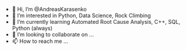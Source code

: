 - 👋 Hi, I’m @AndreasKarasenko
- 👀 I’m interested in Python, Data Science, Rock Climbing
- 🌱 I’m currently learning Automated Root Cause Analysis, C++, SQL, Python (always)
- 💞️ I’m looking to collaborate on ...
- 📫 How to reach me ...

<!---
AndreasKarasenko/AndreasKarasenko is a ✨ special ✨ repository because its `README.md` (this file) appears on your GitHub profile.
You can click the Preview link to take a look at your changes.
--->
